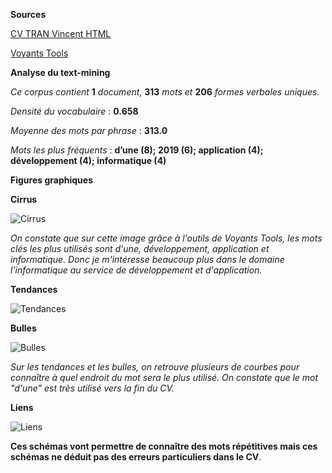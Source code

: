**Sources**

[CV TRAN Vincent HTML](https://mahou-iryoku.github.io/TRAN_Vincent/cv.html)

[Voyants Tools](https://voyant-tools.org/?corpus=9f092f8de15b7acac2bce02782536f56)

**Analyse du text-mining**

*Ce corpus contient* **1** *document*, **313** *mots et* **206** *formes verbales uniques.* 

*Densité du vocabulaire* : **0.658**

*Moyenne des mots par phrase* : **313.0**

*Mots les plus fréquents* : **d’une (8); 2019 (6); application (4); développement (4); informatique (4)**

**Figures graphiques**

**Cirrus**

![Cirrus](https://user-images.githubusercontent.com/73304946/108704307-1ce8ac80-750c-11eb-81b0-cd126ab50fd7.png)

*On constate que sur cette image grâce à l'outils de Voyants Tools, les mots clés les plus utilisés sont d'une, développement, application et informatique.
Donc je m'intéresse beaucoup plus dans le domaine l'informatique au service de développement et d'application.*

**Tendances**

![Tendances](https://user-images.githubusercontent.com/73304946/108705306-6ab1e480-750d-11eb-9ac7-7e824a02fd1f.PNG)

**Bulles**

![Bulles](https://user-images.githubusercontent.com/73304946/108705303-6ab1e480-750d-11eb-8fd9-a14736e4c32e.PNG)

*Sur les tendances et les bulles, on retrouve plusieurs de courbes pour connaître à quel endroit du mot sera le plus utilisé. On constate que le mot "d'une" est très utilisé vers la fin du CV.* 

**Liens**

![Liens](https://user-images.githubusercontent.com/73304946/108704941-f5461400-750c-11eb-85eb-b4c8563da15f.png)

**Ces schémas vont permettre de connaître des mots répétitives mais ces schémas ne déduit pas des erreurs particuliers dans le CV**. 
